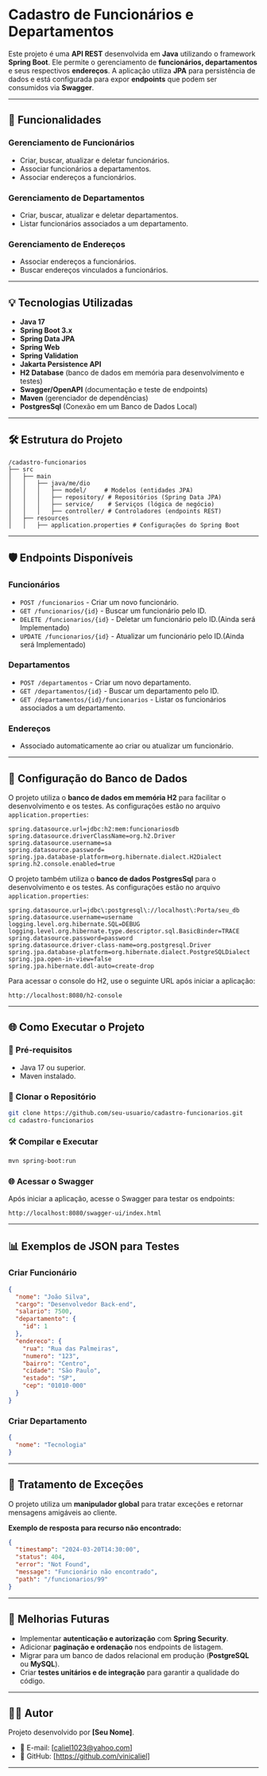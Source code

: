 # Cadastro de Funcionários e Departamentos

Este projeto é uma **API REST** desenvolvida em **Java** utilizando o framework **Spring Boot**. Ele permite o gerenciamento de **funcionários, departamentos** e seus respectivos **endereços**. A aplicação utiliza **JPA** para persistência de dados e está configurada para expor **endpoints** que podem ser consumidos via **Swagger**.

---

## 🔧 Funcionalidades

### **Gerenciamento de Funcionários**
- Criar, buscar, atualizar e deletar funcionários.
- Associar funcionários a departamentos.
- Associar endereços a funcionários.

### **Gerenciamento de Departamentos**
- Criar, buscar, atualizar e deletar departamentos.
- Listar funcionários associados a um departamento.

### **Gerenciamento de Endereços**
- Associar endereços a funcionários.
- Buscar endereços vinculados a funcionários.

---

## 💡 Tecnologias Utilizadas

- **Java 17**
- **Spring Boot 3.x**
- **Spring Data JPA**
- **Spring Web**
- **Spring Validation**
- **Jakarta Persistence API**
- **H2 Database** (banco de dados em memória para desenvolvimento e testes)
- **Swagger/OpenAPI** (documentação e teste de endpoints)
- **Maven** (gerenciador de dependências)
- **PostgresSql** (Conexão em um Banco de Dados Local)

---

## 🛠️ Estrutura do Projeto

```
/cadastro-funcionarios
├── src
│   ├── main
│   │   ├── java/me/dio
│   │   │   ├── model/     # Modelos (entidades JPA)
│   │   │   ├── repository/ # Repositórios (Spring Data JPA)
│   │   │   ├── service/    # Serviços (lógica de negócio)
│   │   │   ├── controller/ # Controladores (endpoints REST)
│   ├── resources
│   │   ├── application.properties # Configurações do Spring Boot

```

---

## 🛡️ Endpoints Disponíveis

### **Funcionários**
- `POST /funcionarios` - Criar um novo funcionário.
- `GET /funcionarios/{id}` - Buscar um funcionário pelo ID.
- `DELETE /funcionarios/{id}` - Deletar um funcionário pelo ID.(Ainda será Implementado)
- `UPDATE /funcionarios/{id}` - Atualizar um funcionário pelo ID.(Ainda será Implementado)

### **Departamentos**
- `POST /departamentos` - Criar um novo departamento.
- `GET /departamentos/{id}` - Buscar um departamento pelo ID.
- `GET /departamentos/{id}/funcionarios` - Listar os funcionários associados a um departamento.

### **Endereços**
- Associado automaticamente ao criar ou atualizar um funcionário.

---

## 🏦 Configuração do Banco de Dados

O projeto utiliza o **banco de dados em memória H2** para facilitar o desenvolvimento e os testes. As configurações estão no arquivo `application.properties`:

```properties
spring.datasource.url=jdbc:h2:mem:funcionariosdb
spring.datasource.driverClassName=org.h2.Driver
spring.datasource.username=sa
spring.datasource.password=
spring.jpa.database-platform=org.hibernate.dialect.H2Dialect
spring.h2.console.enabled=true
```

O projeto também utiliza o **banco de dados PostgresSql** para o desenvolvimento e os testes. As configurações estão no arquivo `application.properties`:
```properties
spring.datasource.url=jdbc\:postgresql\://localhost\:Porta/seu_db
spring.datasource.username=username
logging.level.org.hibernate.SQL=DEBUG
logging.level.org.hibernate.type.descriptor.sql.BasicBinder=TRACE
spring.datasource.password=password
spring.datasource.driver-class-name=org.postgresql.Driver
spring.jpa.database-platform=org.hibernate.dialect.PostgreSQLDialect
spring.jpa.open-in-view=false
spring.jpa.hibernate.ddl-auto=create-drop

```

Para acessar o console do H2, use o seguinte URL após iniciar a aplicação:

```
http://localhost:8080/h2-console
```

---

## 🌐 Como Executar o Projeto

### **🔎 Pré-requisitos**

- Java 17 ou superior.
- Maven instalado.

### **🔧 Clonar o Repositório**

```bash
git clone https://github.com/seu-usuario/cadastro-funcionarios.git
cd cadastro-funcionarios
```

### **🛠️ Compilar e Executar**

```bash
mvn spring-boot:run
```

### **🌐 Acessar o Swagger**

Após iniciar a aplicação, acesse o Swagger para testar os endpoints:

```
http://localhost:8080/swagger-ui/index.html
```

---

## 📊 Exemplos de JSON para Testes

### **Criar Funcionário**
```json
{
  "nome": "João Silva",
  "cargo": "Desenvolvedor Back-end",
  "salario": 7500,
  "departamento": {
    "id": 1
  },
  "endereco": {
    "rua": "Rua das Palmeiras",
    "numero": "123",
    "bairro": "Centro",
    "cidade": "São Paulo",
    "estado": "SP",
    "cep": "01010-000"
  }
}
```

### **Criar Departamento**
```json
{
  "nome": "Tecnologia"
}
```

---

## 🛑 Tratamento de Exceções

O projeto utiliza um **manipulador global** para tratar exceções e retornar mensagens amigáveis ao cliente.

**Exemplo de resposta para recurso não encontrado:**
```json
{
  "timestamp": "2024-03-20T14:30:00",
  "status": 404,
  "error": "Not Found",
  "message": "Funcionário não encontrado",
  "path": "/funcionarios/99"
}
```

---

## 🌟 Melhorias Futuras

- Implementar **autenticação e autorização** com **Spring Security**.
- Adicionar **paginação e ordenação** nos endpoints de listagem.
- Migrar para um banco de dados relacional em produção (**PostgreSQL** ou **MySQL**).
- Criar **testes unitários e de integração** para garantir a qualidade do código.

---

## 👨‍💼 Autor

Projeto desenvolvido por **[Seu Nome]**.

- 📧 E-mail: [caliel1023@yahoo.com]
- 👤 GitHub: [https://github.com/vinicaliel]


---

